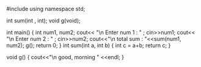 #include<iostream>
using namespace std;

int sum(int , int);
void g(void);

int main()
{
int num1, num2;
cout<< "\n Enter num 1 : " ;
cin>>num1;
cout<< "\n Enter num 2 : " ;
cin>>num2;
cout<<"\n total sum : "<<sum(num1, num2);
g();
    return 0;
}
int sum(int a, int b)
{
    int c = a+b;
    return c;
}

void g()
{
    cout<<"\n good, morning " <<endl;
}
